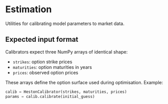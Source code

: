 # Estimation

Utilities for calibrating model parameters to market data.

## Expected input format

Calibrators expect three NumPy arrays of identical shape:

- `strikes`: option strike prices
- `maturities`: option maturities in years
- `prices`: observed option prices

These arrays define the option surface used during optimisation.  Example:

```python
calib = HestonCalibrator(strikes, maturities, prices)
params = calib.calibrate(initial_guess)
```

